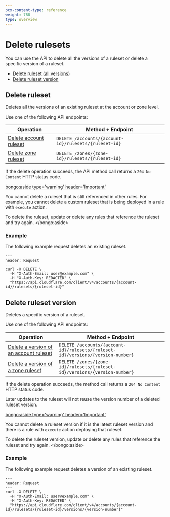 ```yaml
---
pcx-content-type: reference
weight: 788
type: overview
---
```


# Delete rulesets

You can use the API to delete all the versions of a ruleset or delete a specific version of a ruleset.

- [Delete ruleset (all versions)](#delete-ruleset)
- [Delete ruleset version](#delete-ruleset-version)

## Delete ruleset

Deletes all the versions of an existing ruleset at the account or zone level.

Use one of the following API endpoints:

| Operation                            | Method + Endpoint                                     |
| ------------------------------------ | ----------------------------------------------------- |
| [Delete account ruleset][dr-account] | `DELETE /accounts/{account-id}/rulesets/{ruleset-id}` |
| [Delete zone ruleset][dr-zone]       | `DELETE /zones/{zone-id}/rulesets/{ruleset-id}`       |

[dr-account]: https://api.cloudflare.com/#account-rulesets-delete-account-ruleset
[dr-zone]: https://api.cloudflare.com/#zone-rulesets-delete-zone-ruleset

If the delete operation succeeds, the API method call returns a `204 No Content` HTTP status code.

<bongo:aside type='warning' header='Important'>

You cannot delete a ruleset that is still referenced in other rules. For example, you cannot delete a custom ruleset that is being deployed in a rule with `execute` action.

To delete the ruleset, update or delete any rules that reference the ruleset and try again.
</bongo:aside>

### Example

The following example request deletes an existing ruleset.

```curl
---
header: Request
---
curl -X DELETE \
  -H "X-Auth-Email: user@example.com" \
  -H "X-Auth-Key: REDACTED" \
  "https://api.cloudflare.com/client/v4/accounts/{account-id}/rulesets/{ruleset-id}"
```

## Delete ruleset version

Deletes a specific version of a ruleset.

Use one of the following API endpoints:

| Operation                                             | Method + Endpoint                                                               |
| ----------------------------------------------------- | ------------------------------------------------------------------------------- |
| [Delete a version of an account ruleset][drv-account] | `DELETE /accounts/{account-id}/rulesets/{ruleset-id}/versions/{version-number}` |
| [Delete a version of a zone ruleset][drv-zone]        | `DELETE /zones/{zone-id}/rulesets/{ruleset-id}/versions/{version-number}`       |

[drv-account]: https://api.cloudflare.com/#account-rulesets-delete-a-version-of-an-account-ruleset
[drv-zone]: https://api.cloudflare.com/#zone-rulesets-delete-a-version-of-a-zone-ruleset

If the delete operation succeeds, the method call returns a `204 No Content` HTTP status code.

Later updates to the ruleset will not reuse the version number of a deleted ruleset version.

<bongo:aside type='warning' header='Important'>

You cannot delete a ruleset version if it is the latest ruleset version and there is a rule with `execute` action deploying that ruleset.

To delete the ruleset version, update or delete any rules that reference the ruleset and try again.
</bongo:aside>

### Example

The following example request deletes a version of an existing ruleset.

```curl
---
header: Request
---
curl -X DELETE \
  -H "X-Auth-Email: user@example.com" \
  -H "X-Auth-Key: REDACTED" \
  "https://api.cloudflare.com/client/v4/accounts/{account-id}/rulesets/{ruleset-id}/versions/{version-number}"
```
